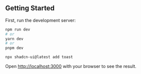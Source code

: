 ## Getting Started

First, run the development server:

```bash
npm run dev
# or
yarn dev
# or
pnpm dev
```

```
npx shadcn-ui@latest add toast
```

Open [http://localhost:3000](http://localhost:3000) with your browser to see the result.